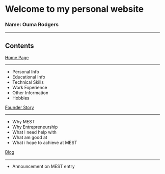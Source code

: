 # Welcome to my personal website
### Name: Ouma Rodgers
___

## Contents
[Home Page](https://ardenn.github.io)
___

* Personal Info
* Educational Info
* Technical Skills
* Work Experience
* Other Information 
* Hobbies

[Founder Story](https://ardenn.github.io/founder)
___

* Why MEST
* Why Entrepreneurship
* What I need help with
* What am good at
* What i hope to achieve at MEST 

[Blog](https://ardenn.github.io/blog)
___
	
* Announcement on MEST entry